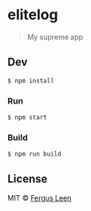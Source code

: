 # elitelog

> My supreme app


## Dev

```
$ npm install
```

### Run

```
$ npm start
```

### Build

```
$ npm run build
```


## License

MIT © [Fergus Leen](http://google.com)
